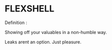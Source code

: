 # FLEXSHELL

Definition :

Showing off your valuables in a non-humble way.

Leaks arent an option. Just pleasure.
